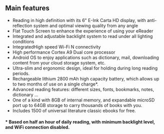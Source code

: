 ## Main features

- Reading in high definition with its 6" E-Ink Carta HD display, with anti-reflection system and optimal viewing quality from any angle
- Flat Touch Screen to enhance the experience of using your eReader
- Integrated and adjustable backlight system to read under all lighting conditions
- IntegratedHigh speed Wi-Fi N connectivity
- High performance Cortex A9 Dual core processor 
- Android OS to enjoy applications such as dictionary, mail,  downloading content from your cloud storage system, etc.
- Ultra-slim and ergonomic design, ideal for holding during long reading periods.
- Rechargeable lithium 2800 mAh high capacity battery, which allows up to two months of use on a single charge*.
- Advanced reading features: different sizes, fonts, bookmarks, notes, dictionary ...
- One of a kind with 8GB of internal memory, and expandable microSD port up to 64GB storage to carry thousands of books with you.
- Includes 1500 of universal literature classic ebooks for free.

#### * Based on half an hour of daily reading, with minimum backlight level, and WiFi connection disabled.
